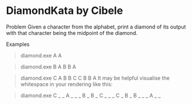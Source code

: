 # DiamondKata by Cibele

Problem
Given a character from the alphabet, print a diamond of its output with that character being the midpoint of the diamond.

Examples

> diamond.exe A
  A

> diamond.exe B
   A
  B B
   A

> diamond.exe C
    A
   B B
  C   C
   B B
    A
It may be helpful visualise the whitespace in your rendering like this:

> diamond.exe C
_ _ A _ _
_ B _ B _
C _ _ _ C
_ B _ B _
_ _ A _ _
